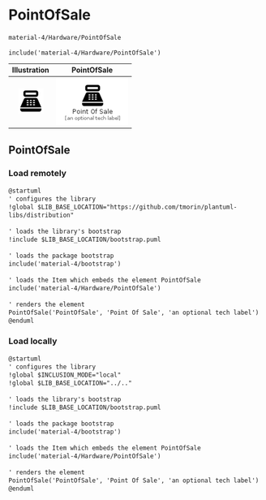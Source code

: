 # PointOfSale


```text
material-4/Hardware/PointOfSale
```

```text
include('material-4/Hardware/PointOfSale')
```



| Illustration | PointOfSale |
| :---: | :---: |
| ![illustration for Illustration](../../material-4/Hardware/PointOfSale.png) | ![illustration for PointOfSale](../../material-4/Hardware/PointOfSale.Local.png) |




## PointOfSale

### Load remotely
```plantuml
@startuml
' configures the library
!global $LIB_BASE_LOCATION="https://github.com/tmorin/plantuml-libs/distribution"

' loads the library's bootstrap
!include $LIB_BASE_LOCATION/bootstrap.puml

' loads the package bootstrap
include('material-4/bootstrap')

' loads the Item which embeds the element PointOfSale
include('material-4/Hardware/PointOfSale')

' renders the element
PointOfSale('PointOfSale', 'Point Of Sale', 'an optional tech label')
@enduml
```

### Load locally
```plantuml
@startuml
' configures the library
!global $INCLUSION_MODE="local"
!global $LIB_BASE_LOCATION="../.."

' loads the library's bootstrap
!include $LIB_BASE_LOCATION/bootstrap.puml

' loads the package bootstrap
include('material-4/bootstrap')

' loads the Item which embeds the element PointOfSale
include('material-4/Hardware/PointOfSale')

' renders the element
PointOfSale('PointOfSale', 'Point Of Sale', 'an optional tech label')
@enduml
```

